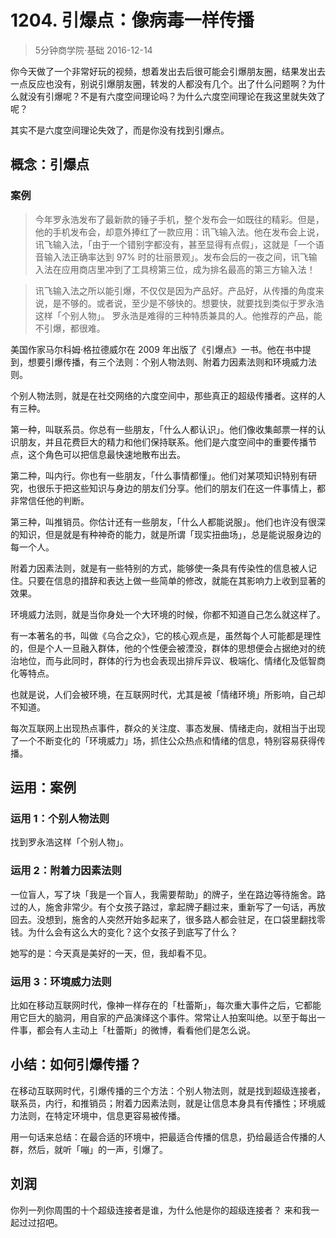 # 1204. 引爆点：像病毒一样传播
> 5分钟商学院·基础
2016-12-14

你今天做了一个非常好玩的视频，想着发出去后很可能会引爆朋友圈，结果发出去一点反应也没有，别说引爆朋友圈，转发的人都没有几个。出了什么问题啊？为什么就没有引爆呢？不是有六度空间理论吗？为什么六度空间理论在我这里就失效了呢？

其实不是六度空间理论失效了，而是你没有找到引爆点。

## 概念：引爆点

### 案例
> 今年罗永浩发布了最新款的锤子手机，整个发布会一如既往的精彩。但是，他的手机发布会，却意外捧红了一款应用：讯飞输入法。他在发布会上说，讯飞输入法，「由于一个错别字都没有，甚至显得有点假」，这就是「一个语音输入法正确率达到 97% 时的壮丽景观」。发布会后的一夜之间，讯飞输入法在应用商店里冲到了工具榜第三位，成为排名最高的第三方输入法！

> 讯飞输入法之所以能引爆，不仅仅是因为产品好。产品好，从传播的角度来说，是不够的。或者说，至少是不够快的。想要快，就要找到类似于罗永浩这样「个别人物」。 罗永浩是难得的三种特质兼具的人。他推荐的产品，能不引爆，都很难。

美国作家马尔科姆·格拉德威尔在 2009 年出版了《引爆点》一书。他在书中提到，想要引爆传播，有三个法则：个别人物法则、附着力因素法则和环境威力法则。

个别人物法则，就是在社交网络的六度空间中，那些真正的超级传播者。这样的人有三种。

第一种，叫联系员。你总有一些朋友，「什么人都认识」。他们像收集邮票一样的认识朋友，并且花费巨大的精力和他们保持联系。他们是六度空间中的重要传播节点，这个角色可以把信息最快速地散布出去。

第二种，叫内行。你也有一些朋友，「什么事情都懂」。他们对某项知识特别有研究，也很乐于把这些知识与身边的朋友们分享。他们的朋友们在这一件事情上，都非常信任他的判断。

第三种，叫推销员。你估计还有一些朋友，「什么人都能说服」。他们也许没有很深的知识，但是就是有种神奇的能力，就是所谓「现实扭曲场」，总是能说服身边的每一个人。

附着力因素法则，就是有一些特别的方式，能够使一条具有传染性的信息被人记住。只要在信息的措辞和表达上做一些简单的修改，就能在其影响力上收到显著的效果。

环境威力法则，就是当你身处一个大环境的时候，你都不知道自己怎么就这样了。

有一本著名的书，叫做《乌合之众》，它的核心观点是，虽然每个人可能都是理性的，但是个人一旦融入群体，他的个性便会被湮没，群体的思想便会占据绝对的统治地位，而与此同时，群体的行为也会表现出排斥异议、极端化、情绪化及低智商化等特点。

也就是说，人们会被环境，在互联网时代，尤其是被「情绪环境」所影响，自己却不知道。

每次互联网上出现热点事件，群众的关注度、事态发展、情绪走向，就相当于出现了一个不断变化的「环境威力」场，抓住公众热点和情绪的信息，特别容易获得传播。

## 运用：案例

### 运用 1：个别人物法则
找到罗永浩这样「个别人物」。

### 运用 2：附着力因素法则
一位盲人，写了块「我是一个盲人，我需要帮助」的牌子，坐在路边等待施舍。路过的人，施舍非常少。有个女孩子路过，拿起牌子翻过来，重新写了一句话，再放回去。没想到，施舍的人突然开始多起来了，很多路人都会驻足，在口袋里翻找零钱。为什么会有这么大的变化？这个女孩子到底写了什么？

她写的是：今天真是美好的一天，但，我却看不见。

### 运用 3：环境威力法则
比如在移动互联网时代，像神一样存在的「杜蕾斯」，每次重大事件之后，它都能用它巨大的脑洞，用自家的产品演绎这个事件。常常让人拍案叫绝。以至于每出一件事，都会有人主动上「杜蕾斯」的微博，看看他们是怎么说。

## 小结：如何引爆传播？
在移动互联网时代，引爆传播的三个方法：个别人物法则，就是找到超级连接者，联系员，内行，和推销员；附着力因素法则，就是让信息本身具有传播性；环境威力法则，在特定环境中，信息更容易被传播。

用一句话来总结：在最合适的环境中，把最适合传播的信息，扔给最适合传播的人群，然后，就听「嘣」的一声，引爆了。

## 刘润
你列一列你周围的十个超级连接者是谁，为什么他是你的超级连接者？ 来和我一起过过招吧。

